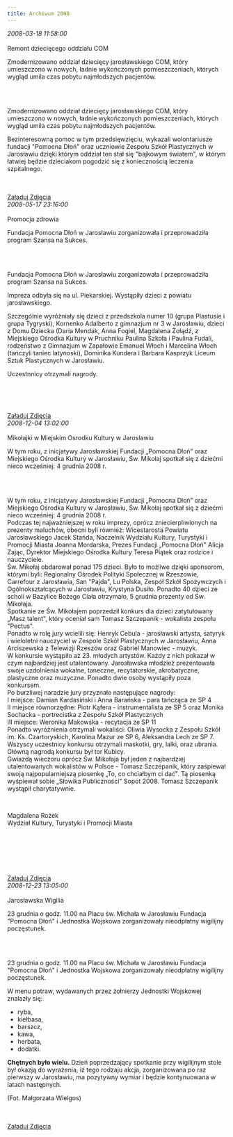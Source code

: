 ```yaml
---
title: Archiwum 2008
---
```


<div class="archiveItem">
<i>2008-03-18 11:58:00</i><br><br>
Remont dziecięcego oddziału COM<p>Zmodernizowano oddział dziecięcy jarosławskiego COM, który umieszczono w nowych, ładnie wykończonych pomieszczeniach, których wygląd umila czas pobytu najmłodszych pacjentów.</p><br><br>
<p>Zmodernizowano oddział dziecięcy jarosławskiego COM, który umieszczono w nowych, ładnie wykończonych pomieszczeniach, których wygląd umila czas pobytu najmłodszych pacjentów.</p><p>Bezinteresowną pomoc w tym przedsięwzięciu, wykazali wolontariusze fundacji "Pomocna Dłoń" oraz uczniowie Zespołu Szkół Plastycznych w Jarosławiu dzięki którym oddział ten stał się "bajkowym światem", w którym łatwiej będzie dzieciakom pogodzić się z koniecznością leczenia szpitalnego.</p><br><br>
<a href="#" class="loadImages" data-images="1">Załaduj Zdjęcia</a><br>
<div class="centerImgs">
<a href="img/archive_files/09.jpg" target="_blank"><img data-src="img/archive_files/09.jpg" /></a><br>
<a href="img/archive_files/DSC03878.JPG" target="_blank"><img data-src="img/archive_files/DSC03878.JPG" /></a><br>
<a href="img/archive_files/DSC03879.JPG" target="_blank"><img data-src="img/archive_files/DSC03879.JPG" /></a><br>
<a href="img/archive_files/DSC03880.JPG" target="_blank"><img data-src="img/archive_files/DSC03880.JPG" /></a><br>
<a href="img/archive_files/DSC03884.JPG" target="_blank"><img data-src="img/archive_files/DSC03884.JPG" /></a><br>
<a href="img/archive_files/DSC03911.JPG" target="_blank"><img data-src="img/archive_files/DSC03911.JPG" /></a><br>
<a href="img/archive_files/DSC03913.JPG" target="_blank"><img data-src="img/archive_files/DSC03913.JPG" /></a><br>
<a href="img/archive_files/DSC03914.JPG" target="_blank"><img data-src="img/archive_files/DSC03914.JPG" /></a><br>
<a href="img/archive_files/DSC03918.JPG" target="_blank"><img data-src="img/archive_files/DSC03918.JPG" /></a><br>
<a href="img/archive_files/DSC03924.JPG" target="_blank"><img data-src="img/archive_files/DSC03924.JPG" /></a><br>
<a href="img/archive_files/DSC03930.JPG" target="_blank"><img data-src="img/archive_files/DSC03930.JPG" /></a><br>
<a href="img/archive_files/DSC03931.JPG" target="_blank"><img data-src="img/archive_files/DSC03931.JPG" /></a><br>
<a href="img/archive_files/DSC03932.JPG" target="_blank"><img data-src="img/archive_files/DSC03932.JPG" /></a><br>
<a href="img/archive_files/DSC03933.JPG" target="_blank"><img data-src="img/archive_files/DSC03933.JPG" /></a><br>
<a href="img/archive_files/DSC03937.JPG" target="_blank"><img data-src="img/archive_files/DSC03937.JPG" /></a><br>
<a href="img/archive_files/scale-img.jpeg" target="_blank"><img data-src="img/archive_files/scale-img.jpeg" /></a><br>
<a href="img/archive_files/malowanie-szpitala.jpg" target="_blank"><img data-src="img/archive_files/malowanie-szpitala.jpg" /></a><br>
</div>
</div>
<div class="archiveItem">
<i>2008-05-17 23:16:00</i><br><br>
Promocja zdrowia<p>Fundacja Pomocna Dłoń w Jarosławiu zorganizowała i przeprowadziła program Szansa na Sukces.</p><br><br>
<p>Fundacja Pomocna Dłoń w Jarosławiu zorganizowała i przeprowadziła program Szansa na Sukces.</p><p>Impreza odbyła się na ul. Piekarskiej. Wystąpiły dzieci z powiatu jarosławskiego.</p><p>Szczególnie wyróżniały się dzieci z przedszkola numer 10 (grupa Plastusie i grupa Tygryski), Kornenko Adalberto z gimnazjum nr 3 w Jarosławiu, dzieci z Domu Dziecka (Daria Mendak, Anna Fogiel, Magdalena Żołądź, z Miejskiego Ośrodka Kultury w Pruchniku Paulina Szkoła i Paulina Fudali, rodzeństwo z Gimnazjum w Zapałowie Emanuel Włoch i Marcelina Włoch (tańczyli taniec latynoski), Dominika Kundera i Barbara Kasprzyk Liceum Sztuk Plastycznych w Jarosławiu.</p><p>Uczestnnicy otrzymali nagrody.</p><p><br></p><br><br>
<a href="#" class="loadImages" data-images="1">Załaduj Zdjęcia</a><br>
<div class="centerImgs">
<a href="img/archive_files/0a378ba8e8f719e3125c634d6ce5fe70.jpg" target="_blank"><img data-src="img/archive_files/0a378ba8e8f719e3125c634d6ce5fe70.jpg" /></a><br>
<a href="img/archive_files/7800db6d52eb019d0a11e0336fc1f96e.jpg" target="_blank"><img data-src="img/archive_files/7800db6d52eb019d0a11e0336fc1f96e.jpg" /></a><br>
<a href="img/archive_files/9f1432674e53395c0e070071867ec162.jpg" target="_blank"><img data-src="img/archive_files/9f1432674e53395c0e070071867ec162.jpg" /></a><br>
<a href="img/archive_files/a06f3679df84cd26dfabface7d6cf224.jpg" target="_blank"><img data-src="img/archive_files/a06f3679df84cd26dfabface7d6cf224.jpg" /></a><br>
<a href="img/archive_files/czerwiec-2008.jpg" target="_blank"><img data-src="img/archive_files/czerwiec-2008.jpg" /></a><br>
</div>
</div>
<div class="archiveItem">
<i>2008-12-04 13:02:00</i><br><br>
Mikołajki w Miejskim Osrodku Kultury w Jaroslawiu<p>W tym roku, z inicjatywy Jarosławskiej Fundacji „Pomocna Dłoń” oraz Miejskiego Ośrodka Kultury w Jarosławiu, Św. Mikołaj spotkał się z dziećmi nieco wcześniej: 4 grudnia 2008 r.</p><br><br>
<p>W tym roku, z inicjatywy Jarosławskiej Fundacji „Pomocna Dłoń” oraz Miejskiego Ośrodka Kultury w Jarosławiu, Św. Mikołaj spotkał się z dziećmi nieco wcześniej: 4 grudnia 2008 r. <br>Podczas tej najważniejszej w roku imprezy, oprócz zniecierpliwionych na prezenty maluchów, obecni byli również: Wicestarosta Powiatu Jarosławskiego Jacek Stańda, Naczelnik Wydziału Kultury, Turystyki i Promocji Miasta Joanna Mordarska, Prezes Fundacji „Pomocna Dłoń" Alicja Zając, Dyrektor Miejskiego Ośrodka Kultury Teresa Piątek oraz rodzice i nauczyciele. <br>Św. Mikołaj obdarował ponad 175 dzieci. Było to możliwe dzięki sponsorom, którymi byli: Regionalny Ośrodek Polityki Społecznej w Rzeszowie, Carrefour z Jarosławia, San "Pajda", Lu Polska, Zespół Szkół Spożywczych i Ogólnokształcących w Jarosławiu, Krystyna Dusiło. Ponadto 40 dzieci ze scholi w Bazylice Bożego Ciała otrzymało, 5 grudnia prezenty od Św. Mikołaja. <br>Spotkanie ze Św. Mikołajem poprzedził konkurs dla dzieci zatytułowany „Masz talent", który oceniał sam Tomasz Szczepanik - wokalista zespołu "Pectus". <br>Ponadto w rolę jury wcielili się: Henryk Cebula - jarosławski artysta, satyryk i wieloletni nauczyciel w Zespole Szkół Plastycznych w Jarosławiu, Anna Arciszewska z  Telewizji Rzeszów oraz Gabriel Manowiec - muzyk. <br>W konkursie wystąpiło aż 23. młodych artystów. Każdy z nich pokazał w czym najbardziej jest utalentowany. Jarosławska młodzież prezentowała swoje uzdolnienia wokalne, taneczne, recytatorskie, akrobatyczne, plastyczne oraz muzyczne. Ponadto dwie osoby wystąpiły poza konkursem. <br>Po burzliwej naradzie jury przyznało następujące nagrody: <br>I miejsce: Damian Kardasiński i Anna Barańska - para tańcząca ze SP 4 <br>II miejsce równorzędne: Piotr Kąfera - instrumentalista ze SP 5 oraz Monika Sochacka - portrecistka z Zespołu Szkół Plastycznych <br>III miejsce: Weronika Makowska - recytacja ze SP 11 <br>Ponadto wyróżnienia otrzymali wokaliści: Oliwia Wysocka z Zespołu Szkół im. Ks. Czartoryskich, Karolina Mazur ze SP 6, Aleksandra Lech ze SP 7. <br>Wszyscy uczestnicy konkursu otrzymali maskotki, gry, lalki, oraz ubrania. Główną nagrodą konkursu był tor Kubicy. <br>Gwiazdą wieczoru oprócz Św. Mikołaja był jeden z najbardziej utalentowanych wokalistów w Polsce - Tomasz Szczepanik, który zaśpiewał swoją najpopularniejszą piosenkę „To, co chciałbym ci dać". Tą piosenką wyśpiewał sobie „Słowika Publiczności" Sopot 2008. Tomasz Szczepanik wystąpił charytatywnie.</p><p> </p><p>Magdalena Rożek<br>Wydział Kultury, Turystyki i Promocji Miasta</p><p> </p><p align="center"><br></p><br><br>
<a href="#" class="loadImages" data-images="1">Załaduj Zdjęcia</a><br>
<div class="centerImgs">
<a href="img/archive_files/PICT7882.jpg" target="_blank"><img data-src="img/archive_files/PICT7882.jpg" /></a><br>
<a href="img/archive_files/PICT7892.JPG" target="_blank"><img data-src="img/archive_files/PICT7892.JPG" /></a><br>
<a href="img/archive_files/PICT7893.JPG" target="_blank"><img data-src="img/archive_files/PICT7893.JPG" /></a><br>
<a href="img/archive_files/PICT7914.JPG" target="_blank"><img data-src="img/archive_files/PICT7914.JPG" /></a><br>
<a href="img/archive_files/PICT7938.JPG" target="_blank"><img data-src="img/archive_files/PICT7938.JPG" /></a><br>
<a href="img/archive_files/PICT8001.JPG" target="_blank"><img data-src="img/archive_files/PICT8001.JPG" /></a><br>
<a href="img/archive_files/PICT8021.JPG" target="_blank"><img data-src="img/archive_files/PICT8021.JPG" /></a><br>
<a href="img/archive_files/PICT8027.jpg" target="_blank"><img data-src="img/archive_files/PICT8027.jpg" /></a><br>
<a href="img/archive_files/PICT8028.JPG" target="_blank"><img data-src="img/archive_files/PICT8028.JPG" /></a><br>
<a href="img/archive_files/dom-dziecka-2008.jpg" target="_blank"><img data-src="img/archive_files/dom-dziecka-2008.jpg" /></a><br>
</div>
</div>
<div class="archiveItem">
<i>2008-12-23 13:05:00</i><br><br>
Jarosławska Wigilia<p>23 grudnia o godz. 11.00 na Placu św. Michała w Jarosławiu Fundacja "Pomocna Dłoń" i Jednostka Wojskowa zorganizowały nieodpłatny wigilijny poczęstunek.</p><br><br>
<p>23 grudnia o godz. 11.00 na Placu św. Michała w Jarosławiu Fundacja "Pomocna Dłoń" i Jednostka Wojskowa zorganizowały nieodpłatny wigilijny poczęstunek.</p><p>W menu potraw, wydawanych przez żołnierzy Jednostki Wojskowej znalazły się:</p><ul><li>ryba,</li><li>kiełbasa,</li><li>barszcz,</li><li>kawa,</li><li>herbata,</li><li>dodatki.</li></ul><p><strong>Chętnych było wielu.</strong> Dzień poprzedzający spotkanie przy wigilijnym stole był okazją do wyrażenia, iż tego rodzaju akcja, zorganizowana po raz pierwszy w Jarosławiu, ma pozytywny wymiar i będzie kontynuowana w latach następnych.</p><p>(Fot. Małgorzata Wielgos)</p><br><br>
<a href="#" class="loadImages" data-images="1">Załaduj Zdjęcia</a><br>
<div class="centerImgs">
<a href="img/archive_files/1.jpg" target="_blank"><img data-src="img/archive_files/1.jpg" /></a><br>
<a href="img/archive_files/2.jpg" target="_blank"><img data-src="img/archive_files/2.jpg" /></a><br>
<a href="img/archive_files/3.jpg" target="_blank"><img data-src="img/archive_files/3.jpg" /></a><br>
<a href="img/archive_files/4.jpg" target="_blank"><img data-src="img/archive_files/4.jpg" /></a><br>
<a href="img/archive_files/5.jpg" target="_blank"><img data-src="img/archive_files/5.jpg" /></a><br>
<a href="img/archive_files/6.jpg" target="_blank"><img data-src="img/archive_files/6.jpg" /></a><br>
<a href="img/archive_files/7.jpg" target="_blank"><img data-src="img/archive_files/7.jpg" /></a><br>
<a href="img/archive_files/8.jpg" target="_blank"><img data-src="img/archive_files/8.jpg" /></a><br>
</div>
</div>
